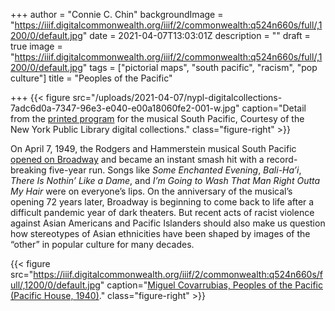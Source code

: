 +++
author = "Connie C. Chin"
backgroundImage = "https://iiif.digitalcommonwealth.org/iiif/2/commonwealth:q524n660s/full/,1200/0/default.jpg"
date = 2021-04-07T13:03:01Z
description = ""
draft = true
image = "https://iiif.digitalcommonwealth.org/iiif/2/commonwealth:q524n660s/full/,1200/0/default.jpg"
tags = ["pictorial maps", "south pacific", "racism", "pop culture"]
title = "Peoples of the Pacific"

+++
{{< figure src="/uploads/2021-04-07/nypl-digitalcollections-7adc6d0a-7347-96e3-e040-e00a18060fe2-001-w.jpg" caption="Detail from the [printed program](https://digitalcollections.nypl.org/items/7adc6d0a-7347-96e3-e040-e00a18060fe2) for the musical South Pacific, Courtesy of the New York Public Library digital collections." class="figure-right" >}}

On April 7, 1949, the Rodgers and Hammerstein musical South Pacific [opened on Broadway](https://www.vanityfair.com/style/2018/02/rodgers-hammerstein-michener-south-pacific) and became an instant smash hit with a record-breaking five-year run. Songs like _Some Enchanted Evening_, _Bali-Ha’i_, _There Is Nothin’ Like a Dame_, and _I’m Going to Wash That Man Right Outta My Hair_ were on everyone’s lips. On the anniversary of the musical’s opening 72 years later, Broadway is beginning to come back to life after a difficult pandemic year of dark theaters. But recent acts of racist violence against Asian Americans and Pacific Islanders should also make us question how stereotypes of Asian ethnicities have been shaped by images of the “other” in popular culture for many decades.

{{< figure src="https://iiif.digitalcommonwealth.org/iiif/2/commonwealth:q524n660s/full/,1200/0/default.jpg" caption="[Miguel Covarrubias, Peoples of the Pacific (Pacific House, 1940)](https://collections.leventhalmap.org/search/commonwealth:q524n348w)." class="figure-right" >}}